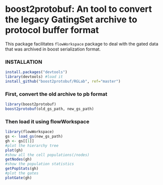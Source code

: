 
# boost2protobuf: An tool to convert the legacy GatingSet archive to protocol buffer format     

This package facilitates `flowWorkspace` package to deal with the gated data that was archived in boost serialization format.

### INSTALLATION

```r
install.packages("devtools") 
library(devtools) #load it
install_github("boost2protobuf/RGLab", ref="master")
```

### First, convert the old archive to pb format

```r
library(boost2protobuf)
boost2protobuf(old_gs_path, new_gs_path)
```

### Then load it using flowWorkspace
```r
library(flowWorkspace)
gs <- load_gs(new_gs_path)
gh <- gs[[1]]
#plot the hierarchy tree
plot(gh)
#show all the cell populations(/nodes)
getNodes(gh)
#show the population statistics
getPopStats(gh)
#plot the gates
plotGate(gh) 
```
